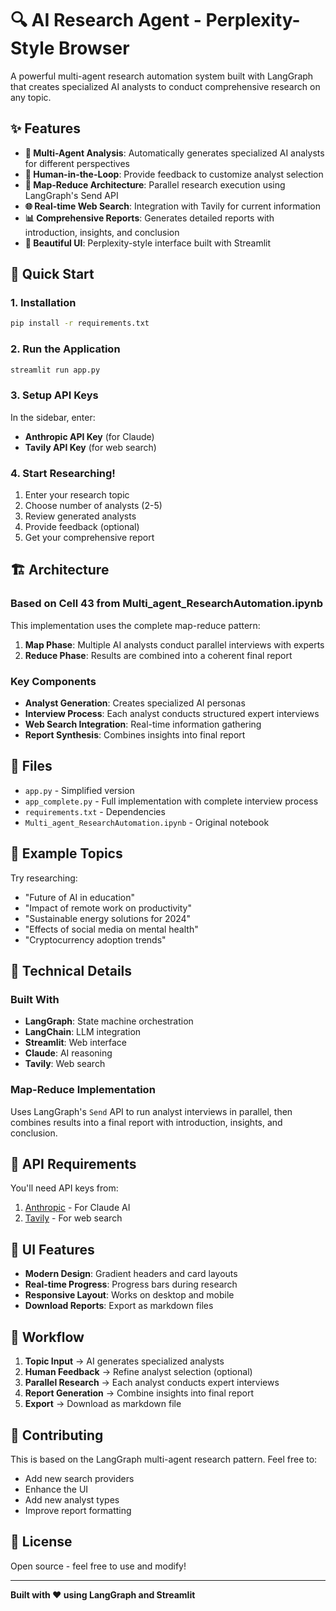 # 🔍 AI Research Agent - Perplexity-Style Browser

A powerful multi-agent research automation system built with LangGraph that creates specialized AI analysts to conduct comprehensive research on any topic.

## ✨ Features

- **🤖 Multi-Agent Analysis**: Automatically generates specialized AI analysts for different perspectives
- **👥 Human-in-the-Loop**: Provide feedback to customize analyst selection  
- **🔄 Map-Reduce Architecture**: Parallel research execution using LangGraph's Send API
- **🌐 Real-time Web Search**: Integration with Tavily for current information
- **📊 Comprehensive Reports**: Generates detailed reports with introduction, insights, and conclusion
- **🎨 Beautiful UI**: Perplexity-style interface built with Streamlit

## 🚀 Quick Start

### 1. Installation

```bash
pip install -r requirements.txt
```

### 2. Run the Application

```bash
streamlit run app.py
```

### 3. Setup API Keys

In the sidebar, enter:
- **Anthropic API Key** (for Claude)
- **Tavily API Key** (for web search)

### 4. Start Researching!

1. Enter your research topic
2. Choose number of analysts (2-5)
3. Review generated analysts
4. Provide feedback (optional)
5. Get your comprehensive report

## 🏗️ Architecture

### Based on Cell 43 from Multi_agent_ResearchAutomation.ipynb

This implementation uses the complete map-reduce pattern:

1. **Map Phase**: Multiple AI analysts conduct parallel interviews with experts
2. **Reduce Phase**: Results are combined into a coherent final report

### Key Components

- **Analyst Generation**: Creates specialized AI personas
- **Interview Process**: Each analyst conducts structured expert interviews
- **Web Search Integration**: Real-time information gathering
- **Report Synthesis**: Combines insights into final report

## 📁 Files

- `app.py` - Simplified version
- `app_complete.py` - Full implementation with complete interview process
- `requirements.txt` - Dependencies
- `Multi_agent_ResearchAutomation.ipynb` - Original notebook

## 🎯 Example Topics

Try researching:
- "Future of AI in education"
- "Impact of remote work on productivity" 
- "Sustainable energy solutions for 2024"
- "Effects of social media on mental health"
- "Cryptocurrency adoption trends"

## 🔧 Technical Details

### Built With
- **LangGraph**: State machine orchestration
- **LangChain**: LLM integration
- **Streamlit**: Web interface
- **Claude**: AI reasoning
- **Tavily**: Web search

### Map-Reduce Implementation
Uses LangGraph's `Send` API to run analyst interviews in parallel, then combines results into a final report with introduction, insights, and conclusion.

## 🚨 API Requirements

You'll need API keys from:
1. [Anthropic](https://console.anthropic.com/) - For Claude AI
2. [Tavily](https://tavily.com/) - For web search

## 🎨 UI Features

- **Modern Design**: Gradient headers and card layouts
- **Real-time Progress**: Progress bars during research
- **Responsive Layout**: Works on desktop and mobile
- **Download Reports**: Export as markdown files

## 🔄 Workflow

1. **Topic Input** → AI generates specialized analysts
2. **Human Feedback** → Refine analyst selection (optional)
3. **Parallel Research** → Each analyst conducts expert interviews
4. **Report Generation** → Combine insights into final report
5. **Export** → Download as markdown file

## 🤝 Contributing

This is based on the LangGraph multi-agent research pattern. Feel free to:
- Add new search providers
- Enhance the UI
- Add new analyst types
- Improve report formatting

## 📄 License

Open source - feel free to use and modify!

---

**Built with ❤️ using LangGraph and Streamlit** 